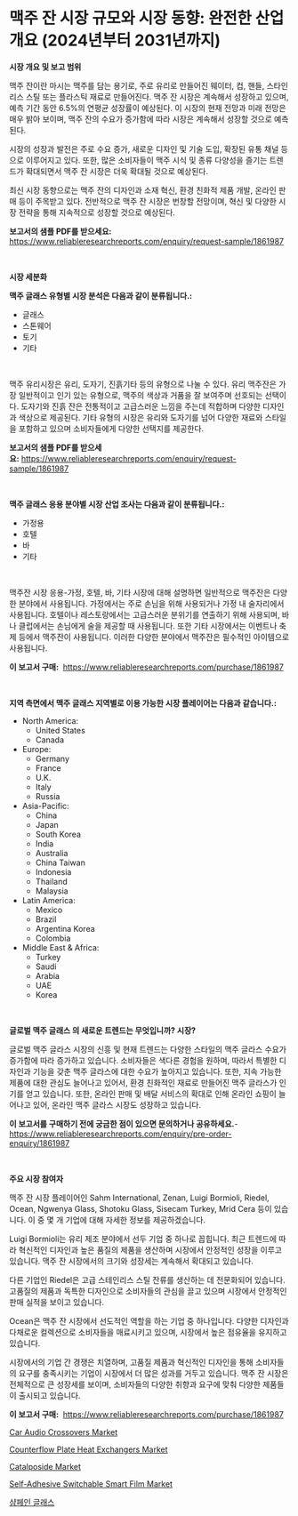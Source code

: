 <p><h1>맥주 잔 시장 규모와 시장 동향: 완전한 산업 개요 (2024년부터 2031년까지)</h1></p><p><strong>시장 개요 및 보고 범위</strong></p>
<p><p>맥주 잔이란 마시는 맥주를 담는 용기로, 주로 유리로 만들어진 웨이터, 컵, 핸들, 스타인리스 스틸 또는 플라스틱 재료로 만들어진다. 맥주 잔 시장은 계속해서 성장하고 있으며, 예측 기간 동안 6.5%의 연평균 성장률이 예상된다. 이 시장의 현재 전망과 미래 전망은 매우 밝아 보이며, 맥주 잔의 수요가 증가함에 따라 시장은 계속해서 성장할 것으로 예측된다.</p><p>시장의 성장과 발전은 주로 수요 증가, 새로운 디자인 및 기술 도입, 확장된 유통 채널 등으로 이루어지고 있다. 또한, 많은 소비자들이 맥주 시식 및 종류 다양성을 즐기는 트렌드가 확대되면서 맥주 잔 시장은 더욱 확대될 것으로 예상된다.</p><p>최신 시장 동향으로는 맥주 잔의 디자인과 소재 혁신, 환경 친화적 제품 개발, 온라인 판매 등이 주목받고 있다. 전반적으로 맥주 잔 시장은 번창할 전망이며, 혁신 및 다양한 시장 전략을 통해 지속적으로 성장할 것으로 예상된다.</p></p>
<p><strong>보고서의 샘플 PDF를 받으세요:</strong> <a href="https://www.reliableresearchreports.com/enquiry/request-sample/1861987">https://www.reliableresearchreports.com/enquiry/request-sample/1861987</a></p>
<p>&nbsp;</p>
<p><strong>시장 세분화</strong></p>
<p><strong>맥주 글래스 유형별 시장 분석은 다음과 같이 분류됩니다.:</strong></p>
<p><ul><li>글래스</li><li>스톤웨어</li><li>토기</li><li>기타</li></ul></p>
<p>&nbsp;</p>
<p><p>맥주 유리시장은 유리, 도자기, 진흙기타 등의 유형으로 나눌 수 있다. 유리 맥주잔은 가장 일반적이고 인기 있는 유형으로, 맥주의 색상과 거품을 잘 보여주며 선호되는 선택이다. 도자기와 진흙 잔은 전통적이고 고급스러운 느낌을 주는데 적합하며 다양한 디자인과 색상으로 제공된다. 기타 유형의 시장은 유리와 도자기를 넘어 다양한 재료와 스타일을 포함하고 있으며 소비자들에게 다양한 선택지를 제공한다.</p></p>
<p><strong>보고서의 샘플 PDF를 받으세요:</strong>&nbsp;<a href="https://www.reliableresearchreports.com/enquiry/request-sample/1861987">https://www.reliableresearchreports.com/enquiry/request-sample/1861987</a></p>
<p>&nbsp;</p>
<p><strong> 맥주 글래스 응용 분야별 시장 산업 조사는 다음과 같이 분류됩니다.:</strong></p>
<p><ul><li>가정용</li><li>호텔</li><li>바</li><li>기타</li></ul></p>
<p>&nbsp;</p>
<p><p>맥주잔 시장 응용-가정, 호텔, 바, 기타 시장에 대해 설명하면 일반적으로 맥주잔은 다양한 분야에서 사용됩니다. 가정에서는 주로 손님을 위해 사용되거나 가정 내 술자리에서 사용됩니다. 호텔이나 레스토랑에서는 고급스러운 분위기를 연출하기 위해 사용되며, 바나 클럽에서는 손님에게 술을 제공할 때 사용됩니다. 또한 기타 시장에서는 이벤트나 축제 등에서 맥주잔이 사용됩니다. 이러한 다양한 분야에서 맥주잔은 필수적인 아이템으로 사용됩니다.</p></p>
<p><strong>이 보고서 구매:</strong>&nbsp; <a href="https://www.reliableresearchreports.com/purchase/1861987">https://www.reliableresearchreports.com/purchase/1861987</a></p>
<p>&nbsp;</p>
<p><strong>지역 측면에서 맥주 글래스 지역별로 이용 가능한 시장 플레이어는 다음과 같습니다.:</strong></p>
<p><ul>
    <li>
        North America:
        <ul>
            <li>United States</li>
            <li>Canada</li>
        </ul>
    </li>
    <li>
        Europe:
        <ul>
            <li>Germany</li>
            <li>France</li>
            <li>U.K.</li>
            <li>Italy</li>
            <li>Russia</li>
        </ul>
    </li>
    <li>
        Asia-Pacific:
        <ul>
            <li>China</li>
            <li>Japan</li>
            <li>South Korea</li>
            <li>India</li>
            <li>Australia</li>
            <li>China Taiwan</li>
            <li>Indonesia</li>
            <li>Thailand</li>
            <li>Malaysia</li>
        </ul>
    </li>
    <li>
        Latin America:
        <ul>
            <li>Mexico</li>
            <li>Brazil</li>
            <li>Argentina Korea</li>
            <li>Colombia</li>
        </ul>
    </li>
    <li>
        Middle East & Africa:
        <ul>
            <li>Turkey</li>
            <li>Saudi</li>
            <li>Arabia</li>
            <li>UAE</li>
            <li>Korea</li>
        </ul>
    </li>
    </ul></p>
<p>&nbsp;</p>
<p><strong>글로벌 맥주 글래스 의 새로운 트렌드는 무엇입니까? 시장?</strong></p>
<p><p>글로벌 맥주 글라스 시장의 신흥 및 현재 트렌드는 다양한 스타일의 맥주 글라스 수요가 증가함에 따라 증가하고 있습니다. 소비자들은 색다른 경험을 원하며, 따라서 특별한 디자인과 기능을 갖춘 맥주 글라스에 대한 수요가 높아지고 있습니다. 또한, 지속 가능한 제품에 대한 관심도 늘어나고 있어서, 환경 친화적인 재료로 만들어진 맥주 글라스가 인기를 얻고 있습니다. 또한, 온라인 판매 및 배달 서비스의 확대로 인해 온라인 쇼핑이 늘어나고 있어, 온라인 맥주 글라스 시장도 성장하고 있습니다.</p></p>
<p><strong>이 보고서를 구매하기 전에 궁금한 점이 있으면 문의하거나 공유하세요.</strong>- <a href="https://www.reliableresearchreports.com/enquiry/pre-order-enquiry/1861987">https://www.reliableresearchreports.com/enquiry/pre-order-enquiry/1861987</a></p>
<p>&nbsp;</p>
<p><strong>주요 시장 참여자</strong></p>
<p><p>맥주 잔 시장 플레이어인 Sahm International, Zenan, Luigi Bormioli, Riedel, Ocean, Ngwenya Glass, Shotoku Glass, Sisecam Turkey, Mrid Cera 등이 있습니다. 이 중 몇 개 기업에 대해 자세한 정보를 제공하겠습니다.</p><p>Luigi Bormioli는 유리 제조 분야에서 선두 기업 중 하나로 꼽힙니다. 최근 트렌드에 따라 혁신적인 디자인과 높은 품질의 제품을 생산하며 시장에서 안정적인 성장을 이루고 있습니다. 맥주 잔 시장에서의 크기와 성장세는 계속해서 확대되고 있습니다.</p><p>다른 기업인 Riedel은 고급 스테인리스 스틸 잔류를 생산하는 데 전문화되어 있습니다. 고품질의 제품과 독특한 디자인으로 소비자들의 관심을 끌고 있으며 시장에서 안정적인 판매 실적을 보이고 있습니다.</p><p>Ocean은 맥주 잔 시장에서 선도적인 역할을 하는 기업 중 하나입니다. 다양한 디자인과 다채로운 컬렉션으로 소비자들을 매료시키고 있으며, 시장에서 높은 점유율을 유지하고 있습니다.</p><p>시장에서의 기업 간 경쟁은 치열하며, 고품질 제품과 혁신적인 디자인을 통해 소비자들의 요구를 충족시키는 기업이 시장에서 더 많은 성과를 거두고 있습니다. 맥주 잔 시장은 전체적으로 큰 성장세를 보이며, 소비자들의 다양한 취향과 요구에 맞춰 다양한 제품들이 출시되고 있습니다.</p></p>
<p><strong>이 보고서 구매:</strong>&nbsp;&nbsp;<a href="https://www.reliableresearchreports.com/purchase/1861987">https://www.reliableresearchreports.com/purchase/1861987</a></p>
<p><p><a href="https://view.publitas.com/reportprime-1/car-audio-crossovers-market-research-report-provides-thorough-industry-overview-which-offers-an-in-depth-analysis-of-product-trends-and-new-market-divisions/">Car Audio Crossovers Market</a></p><p><a href="https://view.publitas.com/reportprime-1/counterflow-plate-heat-exchangers-market-centers-on-aspects-such-as-market-growth-market-share-market-opportunity-and-projected-forecasts-spanning-from-2023-to-2030/">Counterflow Plate Heat Exchangers Market</a></p><p><a href="https://github.com/joannesouthgate/Market-Research-Report-List-2/blob/main/catalposide-market.md">Catalposide Market</a></p><p><a href="https://silk-columnist-571.notion.site/Self-Adhesive-Switchable-Smart-Film-Market-Research-Report-Reveals-The-Latest-Trends-And-Opportuniti-d06137a5db794227a04b871db5b1f96e">Self-Adhesive Switchable Smart Film Market</a></p><p><a href="https://github.com/vss5505pa7z1p/Market-Research-Report-List-1/blob/main/4927396191610.md">샴페인 글래스</a></p></p>
